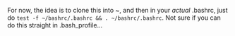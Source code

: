 For now, the idea is to clone this into ~, and then in your _actual_ .bashrc, just do `test -f ~/bashrc/.bashrc && . ~/bashrc/.bashrc`. Not sure if you can do this straight in .bash_profile...
